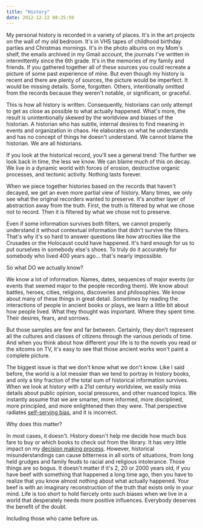 ```yaml
---
title: "History"
date: 2012-12-22 08:25:59
---
```


My personal history is recorded in a variety of places. It's in the art projects on the wall of my old bedroom. It's in VHS tapes of childhood birthday parties and Christmas mornings. It's in the photo albums on my Mom's shelf, the emails archived in my Gmail account, the journals I've written in intermittently since the 6th grade. It's in the memories of my family and friends. If you gathered together all of these sources you could recreate a picture of some past experience of mine. But even though my history is recent and there are plenty of sources, the picture would be imperfect. It would be missing details. Some, forgotten. Others, intentionally omitted from the records because they weren't notable, or significant, or graceful.

This is how all history is written. Consequently, historians can only attempt to get as close as possible to what actually happened. What's more, the result is unintentionally skewed by the worldview and biases of the historian. A historian who has subtle, internal desires to find meaning in events and organization in chaos. He elaborates on what he understands and has no concept of things he doesn't understand. We cannot blame the historian. We are all historians.

If you look at the historical record, you'll see a general trend: The further we look back in time, the less we know. We can blame much of this on decay. We live in a dynamic world with forces of erosion, destructive organic processes, and tectonic activity. Nothing lasts forever.

When we piece together histories based on the records that haven't decayed, we get an even more partial view of history. Many times, we only see what the original recorders wanted to preserve. It's another layer of abstraction away from the truth. First, the truth is filtered by what we chose not to record. Then it is filtered by what we chose not to preserve.

Even if some information survives both filters, we cannot properly understand it without contextual information that didn't survive the filters. That's why it's so hard to answer questions like how atrocities like the Crusades or the Holocaust could have happened. It's hard enough for us to put ourselves in somebody else's shoes. To truly do it accurately for somebody who lived 400 years ago… that's nearly impossible.

So what DO we actually know?

We know a lot of information. Names, dates, sequences of major events (or events that seemed major to the people recording them). We know about battles, heroes, cities, religions, discoveries and philosophies. We know about many of these things in great detail. *Sometimes* by reading the interactions of people in ancient books or plays, we learn a little bit about how people lived. What they thought was important. Where they spent time. Their desires, fears, and sorrows.

But those samples are few and far between. Certainly, they don't represent all the cultures and classes of citizens through the various periods of time. And when you think about how different your life is to the novels you read or the sitcoms on TV, it's easy to see that those ancient works won't paint a complete picture.

The biggest issue is that we don't know what we don't know. Like I said before, the world is a lot messier than we tend to portray in history books, and only a tiny fraction of the total sum of historical information survives. When we look at history with a 21st century worldview, we easily miss details about public opinion, social pressures, and other nuanced topics. We instantly assume that we are smarter, more informed, more disciplined, more principled, and more enlightened then they were. That perspective radiates <a href="http://en.wikipedia.org/wiki/Self-serving_bias" target="_blank" rel="noopener noreferrer" title="Wikipedia: Self-Serving Bias">self-serving bias</a>, and it is incorrect.

Why does this matter?

In most cases, it doesn't. History doesn't help me decide how much bus fare to buy or which books to check out from the library. It has very little impact on my [decision making process][1]. However, historical misunderstandings can cause bitterness in all sorts of situations, from long held grudges and family feuds to racial and religious intolerance. Those things are so bogus. It doesn't matter if it's 2, 20 or 2000 years old, if you have beef with something that happened a long time ago, then you have to realize that you know almost nothing about what actually happened. Your beef is with an imaginary reconstruction of the truth that exists only in your mind. Life is too short to hold fiercely onto such biases when we live in a world that desperately needs more positive influences. Everybody deserves the benefit of the doubt.

 [1]: {{site.url}}/2011/12/11/consider-all-the-options "Consider all the Options"

Including those who came before us.
